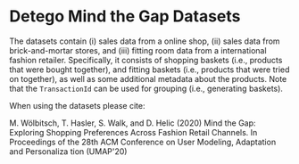 # Detego Mind the Gap Datasets

The datasets contain (i) sales data from a online shop, (ii) sales data from brick-and-mortar stores, and (iii) fitting room data from a international fashion retailer. Specifically, it consists of shopping baskets (i.e., products that were bought together), and fitting baskets (i.e., products that were tried on together), as well as some additional metadata about the products. Note that the `TransactionId` can be used for grouping (i.e., generating baskets).

When using the datasets please cite:

M. Wölbitsch, T. Hasler, S. Walk, and D. Helic (2020) Mind the Gap: Exploring Shopping Preferences Across Fashion Retail Channels. In Proceedings of the 28th ACM Conference on User Modeling, Adaptation and Personaliza tion (UMAP'20)
